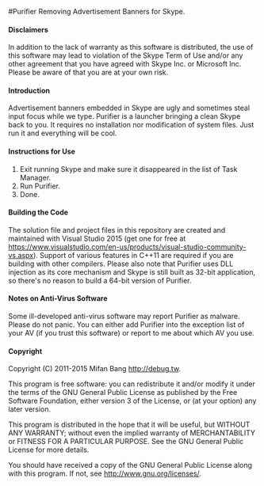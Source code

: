 #Purifier
Removing Advertisement Banners for Skype.

#### Disclaimers

In addition to the lack of warranty as this software is distributed, the use of this software may lead to violation of the Skype Term of Use and/or any other agreement that you have agreed with Skype Inc. or Microsoft Inc. Please be aware of that you are at your own risk.

#### Introduction

Advertisement banners embedded in Skype are ugly and sometimes steal input focus while we type. Purifier is a launcher bringing a clean Skype back to you. It requires no installation nor modification of system files. Just run it and everything will be cool.

#### Instructions for Use

1. Exit running Skype and make sure it disappeared in the list of Task Manager.
2. Run Purifier.
3. Done.

#### Building the Code

The solution file and project files in this repository are created and maintained with Visual Studio 2015 (get one for free at https://www.visualstudio.com/en-us/products/visual-studio-community-vs.aspx). Support of various features in C++11 are required if you are building with other compilers. Please also note that Purifier uses DLL injection as its core mechanism and Skype is still built as 32-bit application, so there's no reason to build a 64-bit version of Purifier.

#### Notes on Anti-Virus Software

Some ill-developed anti-virus software may report Purifier as malware. Please do not panic. You can either add Purifier into the exception list of your AV (if you trust this software) or report to me about which AV you use.

#### Copyright

Copyright (C) 2011-2015 Mifan Bang <http://debug.tw>.

This program is free software: you can redistribute it and/or modify it under the terms of the GNU General Public License as published by the Free Software Foundation, either version 3 of the License, or (at your option) any later version.

This program is distributed in the hope that it will be useful, but WITHOUT ANY WARRANTY; without even the implied warranty of MERCHANTABILITY or FITNESS FOR A PARTICULAR PURPOSE.  See the GNU General Public License for more details.

You should have received a copy of the GNU General Public License along with this program.  If not, see <http://www.gnu.org/licenses/>.
